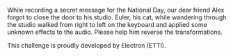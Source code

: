 While recording a secret message for the National Day, our dear friend Alex forgot to close the door to his studio. Euler, his cat, while wandering through the studio walked from right to left on the keyboard and applied some unknown effects to the audio. Please help him reverse the transformations.

This challenge is proudly developed by Electron (ETTI).
